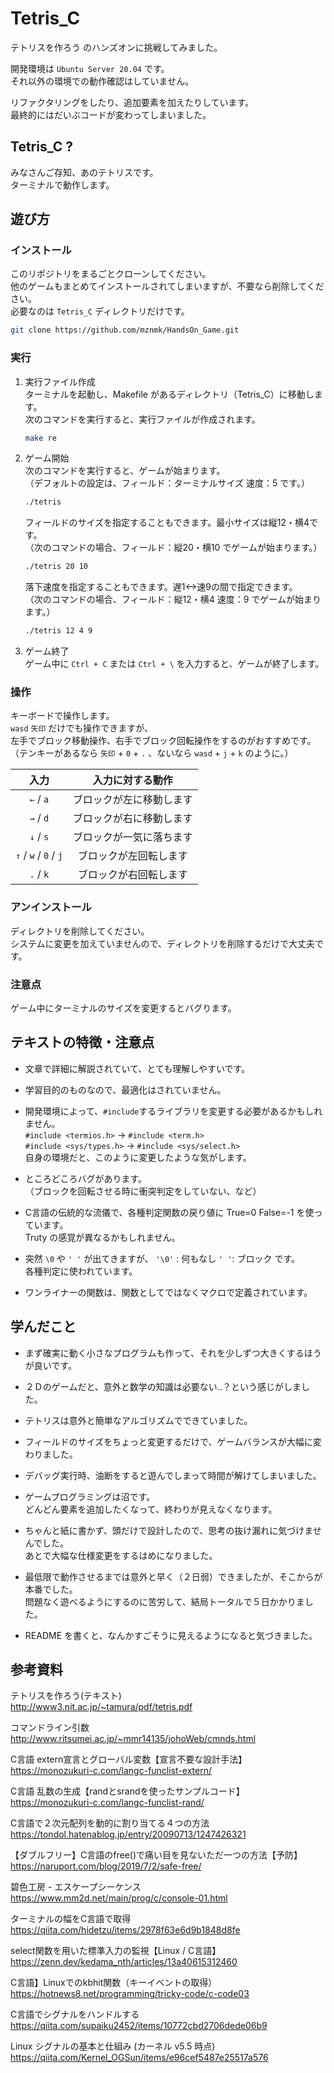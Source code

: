 # Tetris_C

テトリスを作ろう のハンズオンに挑戦してみました。  

開発環境は `Ubuntu Server 20.04` です。  
それ以外の環境での動作確認はしていません。  

リファクタリングをしたり、追加要素を加えたりしています。  
最終的にはだいぶコードが変わってしまいました。  


## Tetris_C ?

みなさんご存知、あのテトリスです。  
ターミナルで動作します。  


## 遊び方

### インストール

このリポジトリをまるごとクローンしてください。  
他のゲームもまとめてインストールされてしまいますが、不要なら削除してください。  
必要なのは `Tetris_C` ディレクトリだけです。  
```sh
git clone https://github.com/mznmk/HandsOn_Game.git
```

### 実行

1. 実行ファイル作成  
	ターミナルを起動し、Makefile があるディレクトリ（Tetris_C）に移動します。  
	次のコマンドを実行すると、実行ファイルが作成されます。  
	```sh
	make re
	```

2. ゲーム開始  
	次のコマンドを実行すると、ゲームが始まります。  
	（デフォルトの設定は、フィールド：ターミナルサイズ 速度：5 です。）
	```sh
	./tetris
	```
	フィールドのサイズを指定することもできます。最小サイズは縦12・横4です。  
	（次のコマンドの場合、フィールド：縦20・横10 でゲームが始まります。）  
	```sh
	./tetris 20 10
	```
	落下速度を指定することもできます。遅1<->速9の間で指定できます。  
	（次のコマンドの場合、フィールド：縦12・横4 速度：9 でゲームが始まります。）  
	```sh
	./tetris 12 4 9
	```

3. ゲーム終了  
	ゲーム中に `Ctrl + C` または `Ctrl + \` を入力すると、ゲームが終了します。  

### 操作

キーボードで操作します。  
`wasd` `矢印` だけでも操作できますが、  
左手でブロック移動操作、右手でブロック回転操作をするのがおすすめです。  
（テンキーがあるなら `矢印` + `0` + `.` 、ないなら `wasd` + `j` + `k` のように。）  

|入力|入力に対する動作|
|:--------------------:|:----------------------:|
|`←` / `a`            |ブロックが左に移動します|
|`→` / `d`            |ブロックが右に移動します|
|`↓` / `s`            |ブロックが一気に落ちます|
|`↑` / `w` / `0` / `j`|ブロックが左回転します　|
|`.` / `k`             |ブロックが右回転します　|

### アンインストール

ディレクトリを削除してください。  
システムに変更を加えていませんので、ディレクトリを削除するだけで大丈夫です。  

### 注意点

ゲーム中にターミナルのサイズを変更するとバグります。  


## テキストの特徴・注意点

- 文章で詳細に解説されていて、とても理解しやすいです。  

- 学習目的のものなので、最適化はされていません。  

- 開発環境によって、`#include`するライブラリを変更する必要があるかもしれません。  
`#include <termios.h>` → `#include <term.h>`  
`#include <sys/types.h>` → `#include <sys/select.h>`  
自身の環境だと、このように変更したような気がします。  

- ところどころバグがあります。  
（ブロックを回転させる時に衝突判定をしていない、など）  

- C言語の伝統的な流儀で、各種判定関数の戻り値に True=0 False=-1 を使っています。  
Truty の感覚が異なるかもしれません。  

- 突然 `\0` や `' '` が出てきますが、 `'\0'` : 何もなし `' '`: ブロック です。  
各種判定に使われています。  

- ワンライナーの関数は、関数としてではなくマクロで定義されています。  


## 学んだこと

- まず確実に動く小さなプログラムも作って、それを少しずつ大きくするほうが良いです。  

- ２Ｄのゲームだと、意外と数学の知識は必要ない..？という感じがしました。  

- テトリスは意外と簡単なアルゴリズムでできていました。  

- フィールドのサイズをちょっと変更するだけで、ゲームバランスが大幅に変わりました。  

- デバッグ実行時、油断をすると遊んでしまって時間が解けてしまいました。  

- ゲームプログラミングは沼です。  
どんどん要素を追加したくなって、終わりが見えなくなります。  

- ちゃんと紙に書かず、頭だけで設計したので、思考の抜け漏れに気づけませんでした。  
あとで大幅な仕様変更をするはめになりました。   

- 最低限で動作させるまでは意外と早く（２日弱）できましたが、そこからが本番でした。  
問題なく遊べるようにするのに苦労して、結局トータルで５日かかりました。  

- README を書くと、なんかすごそうに見えるようになると気づきました。  


## 参考資料

テトリスを作ろう(テキスト)  
http://www3.nit.ac.jp/~tamura/pdf/tetris.pdf  


コマンドライン引数  
http://www.ritsumei.ac.jp/~mmr14135/johoWeb/cmnds.html  

C言語 extern宣言とグローバル変数【宣言不要な設計手法】  
https://monozukuri-c.com/langc-funclist-extern/  

C言語 乱数の生成【randとsrandを使ったサンプルコード】  
https://monozukuri-c.com/langc-funclist-rand/  


C言語で２次元配列を動的に割り当てる４つの方法  
https://tondol.hatenablog.jp/entry/20090713/1247426321  

【ダブルフリー】C言語のfree()で痛い目を見ないただ一つの方法【予防】  
https://naruport.com/blog/2019/7/2/safe-free/  


碧色工房 - エスケープシーケンス  
https://www.mm2d.net/main/prog/c/console-01.html  


ターミナルの幅をC言語で取得  
https://qiita.com/hidetzu/items/2978f63e6d9b1848d8fe  


select関数を用いた標準入力の監視【Linux / C言語】  
https://zenn.dev/kedama_nth/articles/13a40615312460  

C言語】Linuxでのkbhit関数（キーイベントの取得）  
https://hotnews8.net/programming/tricky-code/c-code03  


C言語でシグナルをハンドルする  
https://qiita.com/supaiku2452/items/10772cbd2706dede06b9  

Linux シグナルの基本と仕組み (カーネル v5.5 時点)   
https://qiita.com/Kernel_OGSun/items/e96cef5487e25517a576  

